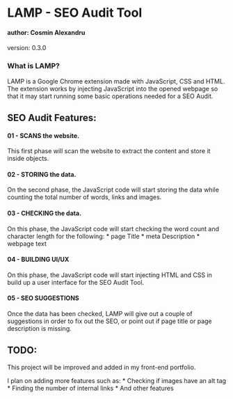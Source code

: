 # LAMP - SEO Audit Tool
#### author: Cosmin Alexandru
version: 0.3.0


### What is LAMP?
LAMP is a Google Chrome extension made with JavaScript, CSS and HTML. The extension works by injecting JavaScript into the opened webpage so that it may start running some basic operations needed for a SEO Audit.

## SEO Audit Features:

#### 01 - SCANS the website.
This first phase will scan the website to extract the content and store it inside objects.

#### 02 - STORING the data.
On the second phase, the JavaScript code will start storing the data while counting the total number of words, links and images.

#### 03 - CHECKING the data.
On this phase, the JavaScript code will start checking the word count and character length for the following:
    * page Title
    * meta Description
    * webpage text

#### 04 - BUILDING UI/UX
On this phase, the JavaScript code will start injecting HTML and CSS in build up a user interface for the SEO Audit Tool.

#### 05 - SEO SUGGESTIONS
Once the data has been checked, LAMP will give out a couple of suggestions in order to fix out the SEO, or point out if page title or page description is missing.

## TODO:
This project will be improved and added in my front-end portfolio.

I plan on adding more features such as: 
    * Checking if images have an alt tag
    * Finding the number of internal links
    * And other features


